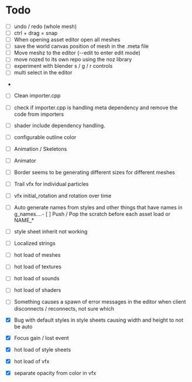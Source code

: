 # Todo

- [ ] undo / redo (whole mesh)
- [ ] ctrl + drag = snap
- [ ] When opening asset editor open all meshes
- [ ] save the world canvas position of mesh in the .meta file
- [ ] Move meshz to the editor (--edit to enter edit mode)
- [ ] move nozed to its own repo using the noz library
- [ ] experiment with blender s / g / r controls
- [ ] multi select in the editor
- 

- [ ] Clean importer.cpp
- [ ] check if importer.cpp is handling meta dependency and remove the code from importers
- [ ] shader include dependency handling.
- [ ] configurable outline color
- [ ] Animation / Skeletons
- [ ] Animator
- [ ] Border seems to be generating different sizes for different meshes
- [ ] Trail vfx for individual particles
- [ ] vfx initial_rotation and rotation over time
- [ ] Auto generate names from styles and other things that have names in g_names....- [ ] Push / Pop the scratch before each asset load or NAME_*
- [ ] style sheet inherit not working
- [ ] Localized strings
- [ ] hot load of meshes
- [ ] hot load of textures
- [ ] hot load of sounds
- [ ] hot load of shaders
- [ ] Something causes a spawn of error messages in the editor when client disconnects / reconnects, not sure which

- [X] Bug with default styles in style sheets causing width and height to not be auto
- [X] Focus gain / lost event
- [X] hot load of style sheets
- [X] hot load of vfx
- [X] separate opacity from color in vfx
